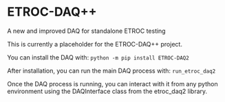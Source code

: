# ETROC-DAQ++
A new and improved DAQ for standalone ETROC testing

This is currently a placeholder for the ETROC-DAQ++ project.

You can install the DAQ with: `python -m pip install ETROC-DAQ2`

After installation, you can run the main DAQ process with: `run_etroc_daq2`

Once the DAQ process is running, you can interact with it from any python environment using the DAQInterface class from the etroc_daq2 library.
